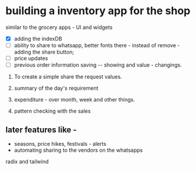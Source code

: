 # building a inventory app for the shop 

similar to the grocery apps - UI and widgets

- [x] adding the indexDB
- [ ] ability to share to whatsapp, better fonts there - instead of remove - adding the share button;
- [ ] price updates 
- [ ] previous order information saving -- showing and value - changings.

1. To create a simple share the request values.
2. summary of the day's requirement
3. expenditure - over month, week and other things.

4. pattern checking with the sales

## later features like -
  - seasons, price hikes, festivals - alerts
  - automating sharing to the vendors on the whatsapps


radix and tailwind